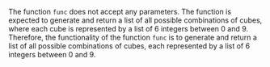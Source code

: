 The function `func` does not accept any parameters. The function is expected to generate and return a list of all possible combinations of cubes, where each cube is represented by a list of 6 integers between 0 and 9. Therefore, the functionality of the function `func` is to generate and return a list of all possible combinations of cubes, each represented by a list of 6 integers between 0 and 9.